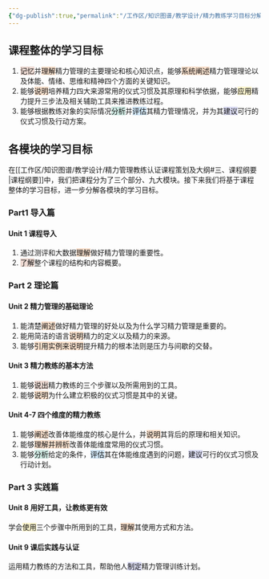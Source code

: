 ```yaml
---
{"dg-publish":true,"permalink":"/工作区/知识图谱/教学设计/精力教练学习目标分解/","dgPassFrontmatter":true,"noteIcon":"","created":"","updated":""}
---
```


## 课程整体的学习目标
1. <span style="background:rgba(163, 67, 31, 0.2)">记忆</span>并<span style="background:rgba(240, 107, 5, 0.2)">理解</span>精力管理的主要理论和核心知识点，能够<span style="background:rgba(240, 107, 5, 0.2)">系统阐述</span>精力管理理论以及体能、情绪、思维和精神四个方面的关键知识。
2. 能够<span style="background:rgba(240, 107, 5, 0.2)">说明</span>培养精力四大来源常用的仪式习惯及其原理和科学依据，能够<span style="background:rgba(240, 200, 0, 0.2)">应用</span>精力提升三步法及相关辅助工具来推进教练过程。
3. 能够根据教练对象的实际情况<span style="background:rgba(3, 135, 102, 0.2)">分析</span>并<span style="background:rgba(5, 117, 197, 0.2)">评估</span>其精力管理情况，并为其<span style="background:rgba(74, 82, 199, 0.2)">建议</span>可行的仪式习惯及行动方案。
## 各模块的学习目标
在[[工作区/知识图谱/教学设计/精力管理教练认证课程策划及大纲#三、课程纲要 \|课程纲要]]中，我们把课程分为了三个部分、九大模块。接下来我们将基于课程整体的学习目标，进一步分解各模块的学习目标。
### Part1 导入篇
#### Unit 1 课程导入
1. 通过测评和大数据<span style="background:rgba(240, 107, 5, 0.2)">理解</span>做好精力管理的重要性。
2. <span style="background:rgba(163, 67, 31, 0.2)">了解</span>整个课程的结构和内容概要。
### Part 2 理论篇
#### Unit 2 精力管理的基础理论
1. 能清楚<span style="background:rgba(240, 107, 5, 0.2)">阐述</span>做好精力管理的好处以及为什么学习精力管理是重要的。
2. 能用简洁的语言<span style="background:rgba(240, 107, 5, 0.2)">说明</span>精力的定义以及精力的来源。
3. 能够<span style="background:rgba(240, 107, 5, 0.2)">引用实例来说明</span>提升精力的根本法则是压力与间歇的交替。
#### Unit 3 精力教练的基本方法
1. 能够<span style="background:rgba(163, 67, 31, 0.2)">说出</span>精力教练的三个步骤以及所需用到的工具。
2. 能够<span style="background:rgba(240, 107, 5, 0.2)">说明</span>为什么建立积极的仪式习惯是其中的关键。
#### Unit 4-7 四个维度的精力教练
1. 能够<span style="background:rgba(240, 107, 5, 0.2)">阐述</span>改善体能维度的核心是什么，并<span style="background:rgba(240, 107, 5, 0.2)">说明</span>其背后的原理和相关知识。
2. 能够<span style="background:rgba(240, 107, 5, 0.2)">理解并辨析</span>改善体能维度常用的仪式习惯。
3. 能够<span style="background:rgba(3, 135, 102, 0.2)">分析</span>给定的条件，<span style="background:rgba(5, 117, 197, 0.2)">评估</span>其在体能维度遇到的问题，<span style="background:rgba(74, 82, 199, 0.2)">建议</span>可行的仪式习惯及行动计划。
### Part 3 实践篇
#### Unit 8 用好工具，让教练更有效
学会<span style="background:rgba(240, 200, 0, 0.2)">使用</span>三个步骤中所用到的工具，<span style="background:rgba(240, 107, 5, 0.2)">理解</span>其使用方式和方法。
#### Unit 9 课后实践与认证
运用精力教练的方法和工具，帮助他人<span style="background:rgba(74, 82, 199, 0.2)">制定</span>精力管理训练计划。
